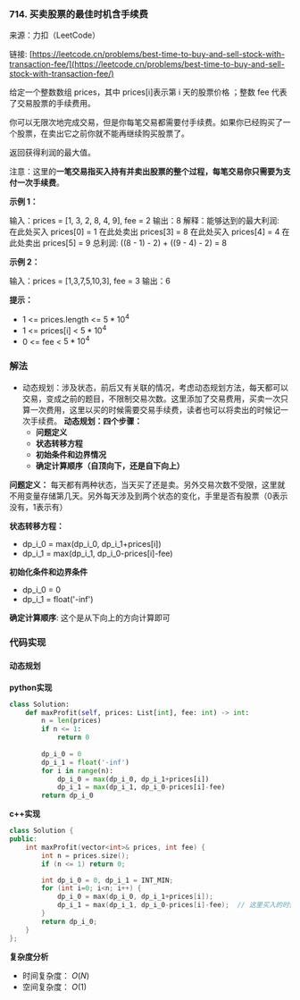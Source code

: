  ### 714. 买卖股票的最佳时机含手续费
来源：力扣（LeetCode）

链接: [https://leetcode.cn/problems/best-time-to-buy-and-sell-stock-with-transaction-fee/](https://leetcode.cn/problems/best-time-to-buy-and-sell-stock-with-transaction-fee/)

给定一个整数数组 prices，其中 prices[i]表示第 i 天的股票价格 ；整数 fee 代表了交易股票的手续费用。

你可以无限次地完成交易，但是你每笔交易都需要付手续费。如果你已经购买了一个股票，在卖出它之前你就不能再继续购买股票了。

返回获得利润的最大值。

注意：这里的**一笔交易指买入持有并卖出股票的整个过程，每笔交易你只需要为支付一次手续费**。

 

**示例 1：**

输入：prices = [1, 3, 2, 8, 4, 9], fee = 2
输出：8
解释：能够达到的最大利润:  
在此处买入 prices[0] = 1
在此处卖出 prices[3] = 8
在此处买入 prices[4] = 4
在此处卖出 prices[5] = 9
总利润: ((8 - 1) - 2) + ((9 - 4) - 2) = 8

**示例 2：**

输入：prices = [1,3,7,5,10,3], fee = 3
输出：6


**提示：**
* 1 <= prices.length <= $5 * 10^4$
* 1 <= prices[i] < $5 * 10^4$
* 0 <= fee < $5 * 10^4$



### 解法
* 动态规划：涉及状态，前后又有关联的情况，考虑动态规划方法，每天都可以交易，变成之前的题目，不限制交易次数。这里添加了交易费用，买卖一次只算一次费用，这里以买的时候需要交易手续费，读者也可以将卖出的时候记一次手续费。
	**动态规划：四个步骤：**
	- **问题定义**
	- **状态转移方程**
	- **初始条件和边界情况**
	- **确定计算顺序（自顶向下，还是自下向上）**

**问题定义：**
每天都有两种状态，当天买了还是卖。另外交易次数不受限，这里就不用变量存储第几天。另外每天涉及到两个状态的变化，手里是否有股票（0表示没有，1表示有）


**状态转移方程：**
* dp_i_0 = max(dp_i_0, dp_i_1+prices[i])
* dp_i_1 = max(dp_i_1, dp_i_0-prices[i]-fee)



**初始化条件和边界条件**
* dp_i_0 = 0
* dp_i_1 = float('-inf')

**确定计算顺序**:
这个是从下向上的方向计算即可

### 代码实现
#### 动态规划
**python实现**
```python
class Solution:
    def maxProfit(self, prices: List[int], fee: int) -> int:
        n = len(prices)
        if n <= 1:
            return 0
        
        dp_i_0 = 0
        dp_i_1 = float('-inf')
        for i in range(n):
            dp_i_0 = max(dp_i_0, dp_i_1+prices[i])
            dp_i_1 = max(dp_i_1, dp_i_0-prices[i]-fee)
        return dp_i_0
```


**c++实现**
```cpp
class Solution {
public:
    int maxProfit(vector<int>& prices, int fee) {
        int n = prices.size();
        if (n <= 1) return 0;

        int dp_i_0 = 0, dp_i_1 = INT_MIN;
        for (int i=0; i<n; i++) {
            dp_i_0 = max(dp_i_0, dp_i_1+prices[i]);
            dp_i_1 = max(dp_i_1, dp_i_0-prices[i]-fee);  // 这里买入的时候缴纳费用
        }
        return dp_i_0;
    }
};
```


**复杂度分析**
* 时间复杂度： $O(N)$
* 空间复杂度： $O(1)$  
